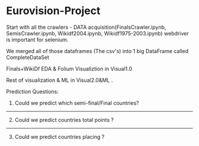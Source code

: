 # Eurovision-Project


Start with all the crawlers - DATA acquisition(FinalsCrawler.ipynb, SemisCrawler.ipynb, Wikidf2004.ipynb, Wikidf1975-2003.ipynb)
webdriver is important for selenium.


We merged all of those dataframes (The csv's) into 1 big DataFrame called CompleteDataSet



Finals+WikiDf EDA & Folium Visualiztion in Visual1.0



Rest of visualization & ML in Visual2.0&ML .


Prediction Questions:
1. Could we predict which semi-final/Final countries?
---------------------------------------------------------------------------------------------------------------------------------------------------------------------
2. Could we predict countries total points ?
---------------------------------------------------------------------------------------------------------------------------------------------------------------
3. Could we predict countries placing ?





